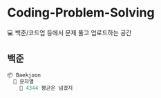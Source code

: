 # Coding-Problem-Solving
💻 백준/코드업 등에서 문제 풀고 업로드하는 공간


## 백준
```c
📦 Baekjoon
  📁 문자열
    📄 4344 평균은 넘겠지
```
